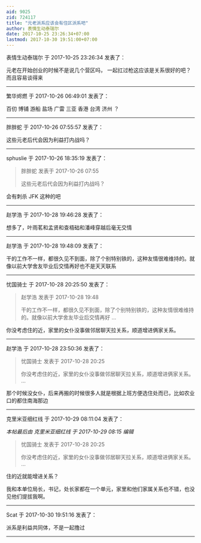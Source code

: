 ```yaml
---
aid: 9025
zid: 724117
title: "元老派系应该会有住区派系吧"
author: 表情生动泰瑞尔
date: 2017-10-25 23:26:34+07:00
lastmod: 2017-10-30 19:51:00+07:00
---
```


表情生动泰瑞尔 于 2017-10-25 23:26:34 发表了：

元老在开始创业的时候不是说几个营区吗， 一起扛过枪这应该是关系很好的吧？而且容易谈得来

---

繁华烬燃 于 2017-10-26 06:49:01 发表了：

百仞 博铺 游船 盐场 广雷 三亚 香港 台湾 济州 ？

---

胖胖蛇 于 2017-10-26 07:55:57 发表了：

这些元老后代会因为利益打内战吗？

---

sphuslie 于 2017-10-26 18:35:19 发表了：

> 胖胖蛇 发表于 2017-10-26 07:55
>
> 这些元老后代会因为利益打内战吗？

会有刺杀 JFK 这种的吧

---

赵学浩 于 2017-10-28 19:46:28 发表了：

想多了，叶雨茗和孟贤和查梧础和潘峰穿越后毫无交情

---

赵学浩 于 2017-10-28 19:48:09 发表了：

干的工作不一样，都很久见不到面，除了个别特别铁的，这种友情很难维持的。就像以前大学舍友毕业后交情再好也不是天天联系

---

忧国骑士 于 2017-10-28 20:25:50 发表了：

> 赵学浩 发表于 2017-10-28 19:48
>
> 干的工作不一样，都很久见不到面，除了个别特别铁的，这种友情很难维持的。就像以前大学舍友毕业后交情再好 ...

你没考虑住的近，家里的女仆没事做邻居聊天拉关系，顺道增进俩家关系。

---

赵学浩 于 2017-10-28 23:50:36 发表了：

> 忧国骑士 发表于 2017-10-28 20:25
>
> 你没考虑住的近，家里的女仆没事做邻居聊天拉关系，顺道增进俩家关系。 ...

那个时候没女仆，后来再搬的时候很多人就是根据上班方便选住处而已，比如农业口的都住南海那边

---

克里米亚细红线 于 2017-10-29 08:11:04 发表了：

_本帖最后由 克里米亚细红线 于 2017-10-29 08:15 编辑_

> 忧国骑士 发表于 2017-10-28 20:25
>
> 你没考虑住的近，家里的女仆没事做邻居聊天拉关系，顺道增进俩家关系。 ...

住的近就能增进关系？

我和本单位局长，书记，处长家都在一个单元，家里和他们家属关系也不错，也没见他们提拔我啊。

---

Scat 于 2017-10-30 19:51:16 发表了：

派系是利益共同体，不是一起撸过

---
